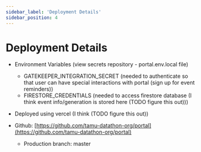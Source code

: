 ```yaml
---
sidebar_label: 'Deployment Details'
sidebar_position: 4
---
```

# Deployment Details

* Environment Variables (view secrets repository - portal.env.local file)
    - GATEKEEPER_INTEGRATION_SECRET (needed to authenticate so that user can have special interactions with portal (sign up for event reminders))
    - FIRESTORE_CREDENTIALS (needed to access firestore database (I think event info/generation is stored here (TODO figure this out)))

* Deployed using vercel (I think (TODO figure this out))
* Github: [https://github.com/tamu-datathon-org/portal](https://github.com/tamu-datathon-org/portal)
    - Production branch: master